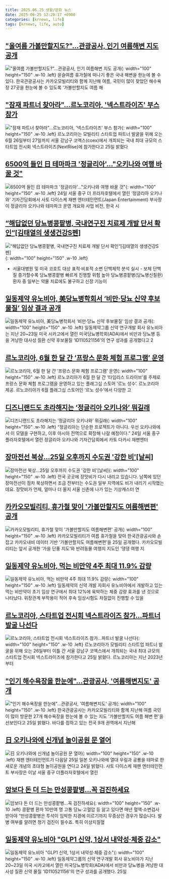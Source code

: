 ```yaml
---
title: 2025.06.25 생활/문화 뉴스
date: 2025-06-25 12:20:17 +0900
categories: [krnews, life]
tags: [krnews, life, auto]
---
```

## ["올여름 가볼만할지도?"…관광공사, 인기 여름해변 지도 공개](https://n.news.naver.com/mnews/article/421/0008331529)

!["올여름 가볼만할지도?"…관광공사, 인기 여름해변 지도 공개](https://mimgnews.pstatic.net/image/origin/421/2025/06/25/8331529.jpg?type=nf220_150){: width="100" height="150" .w-10 .left}
윤슬여름 휴가철에 떠나기 좋은 국내 해변을 한눈에 볼 수 있다. 한국관광공사는 카카오모빌리티와 함께 지난해 여름, 국민이 많이 찾았던 해수욕장 27곳을 한눈에 볼 수 있도록 '가볼만할지도 여름 해

## ["잠재 파트너 찾아라"…르노코리아, '넥스트라이즈' 부스 참가](https://n.news.naver.com/mnews/article/015/0005149197)

!["잠재 파트너 찾아라"…르노코리아, '넥스트라이즈' 부스 참가](https://mimgnews.pstatic.net/image/origin/015/2025/06/25/5149197.jpg?type=nf220_150){: width="100" height="150" .w-10 .left}
르노코리아는 모빌리티 스타트업 파트너 발굴을 위해 오는 6월 26일부터 27일까지 서울 강남구 코엑스(coex)에서 개최되는 국내 최대 규모의 스타트업 전시회 넥스트라이즈(NextRise)에 참가한다고 25일 밝혔다

## [6500억 들인 日 테마파크 '정글리아'…"오키나와 여행 바꿀 것"](https://n.news.naver.com/mnews/article/018/0006047776)

![6500억 들인 日 테마파크 '정글리아'…"오키나와 여행 바꿀 것"](https://mimgnews.pstatic.net/image/origin/018/2025/06/24/6047776.jpg?type=nf220_150){: width="100" height="150" .w-10 .left}
24일 서울 중구 더 프라자호텔에서 열린 ‘정글리아 오키나와’ 기자간담회에서 사토 다이스케 재팬 엔터테인먼트(Japan Entertainment) 부사장이 정글리아 오키나와 테마파크 운영 개요와 사업 비전, 한국 시

## [“해답없던 당뇨병콩팥병, 국내연구진 치료제 개발 단서 확인“[김태열의 생생건강S펜]](https://n.news.naver.com/mnews/article/016/0002490089)

![“해답없던 당뇨병콩팥병, 국내연구진 치료제 개발 단서 확인“[김태열의 생생건강S펜]](https://mimgnews.pstatic.net/image/origin/016/2025/06/25/2490089.jpg?type=nf220_150){: width="100" height="150" .w-10 .left}
- 서울대병원 및 미국 코호트 대상 표적·비표적 소변 단백체학 분석 실시 - 보체 단백질 증가할수록 당뇨병콩팥병 빠르게 진행할 위험 높아 당뇨병콩팥병(당뇨병신질환) 환자 중 일부는 약물 치료에도 불구하고 신장 기능이

## [일동제약 유노비아, 美당뇨병학회서 ‘비만·당뇨 신약 후보물질’ 임상 결과 공개](https://n.news.naver.com/mnews/article/346/0000093767)

![일동제약 유노비아, 美당뇨병학회서 ‘비만·당뇨 신약 후보물질’ 임상 결과 공개](https://mimgnews.pstatic.net/image/origin/346/2025/06/25/93767.jpg?type=nf220_150){: width="100" height="150" .w-10 .left}
일동제약그룹 신약 연구개발 회사 유노비아는 지난 20~23일 미국 시카고에서 열린 미국당뇨병학회(ADA)에서 비만과 당뇨병 등을 겨냥한 대사성 질환 신약 후보물질 ‘ID110521156’의 연구 성과를 공개했다고 2

## [르노코리아, 6월 한 달 간 ‘프랑스 문화 체험 프로그램’ 운영](https://n.news.naver.com/mnews/article/021/0002718291)

![르노코리아, 6월 한 달 간 ‘프랑스 문화 체험 프로그램’ 운영](https://mimgnews.pstatic.net/image/origin/021/2025/06/25/2718291.jpg?type=nf220_150){: width="100" height="150" .w-10 .left}
르노코리아가 6월 한 달 간 ‘타임리스 드라이브’를 주제로 프랑스 문화 체험 프로그램을 운영하고 있는 플래그십 스토어 ‘르노 성수’. 르노코리아 제공. 르노코리아가 6월 플래그십 스토어인 ‘르노 성수’에서 다양한 고

## [디즈니랜드도 초라해지는 ‘정글리아 오키나와’ 뭐길래](https://n.news.naver.com/mnews/article/092/0002379435)

![디즈니랜드도 초라해지는 ‘정글리아 오키나와’ 뭐길래](https://mimgnews.pstatic.net/image/origin/092/2025/06/24/2379435.jpg?type=nf220_150){: width="100" height="150" .w-10 .left}
“정글리아는 단순한 프로젝트가 아니다. 우선 오키나와에서 이 모델을 구현하고, 이후 아시아 전역으로 확장해 나갈 예정이다.” 24일 서울 중구 플라자호텔에서 열린 정글리아 오키나와 기자간담회에서 카토 다카시 재팬엔터

## [장마전선 북상…25일 오후까지 수도권 '강한 비'[날씨]](https://n.news.naver.com/mnews/article/055/0001269413)

![장마전선 북상…25일 오후까지 수도권 '강한 비'[날씨]](https://mimgnews.pstatic.net/image/origin/055/2025/06/24/1269413.jpg?type=nf220_150){: width="100" height="150" .w-10 .left}
전국 곳곳에 장맛비가 다시 내리고 있습니다. 남쪽에 있던 장마전선이 점차 북상하면서 조금 전부터는 수도권 일부 지역에도 비가 내리기 시작했는데요. 장맛비가 언제, 얼마나 더 올지 서울 신촌에 나가 있는 기상캐스터 연

## [카카오모빌리티, 휴가철 맞이 '가볼만할지도 여름해변편' 공개](https://n.news.naver.com/mnews/article/018/0006048414)

![카카오모빌리티, 휴가철 맞이 '가볼만할지도 여름해변편' 공개](https://mimgnews.pstatic.net/image/origin/018/2025/06/25/6048414.jpg?type=nf220_150){: width="100" height="150" .w-10 .left}
카카오모빌리티가 여름 휴가철을 맞아 한국관광공사와 손잡고 카카오내비 데이터 기반 ‘가볼만할지도 여름해변편’을 25일 공개했다. 카카오모빌리티는 앞서 공개한 ‘가을 단풍 지도’와 반려동물 여행지 지도인 ‘댕댕 여행 지

## [일동제약 유노비아, 먹는 비만약 4주 최대 11.9% 감량](https://n.news.naver.com/mnews/article/015/0005149328)

![일동제약 유노비아, 먹는 비만약 4주 최대 11.9% 감량](https://mimgnews.pstatic.net/image/origin/015/2025/06/25/5149328.jpg?type=nf220_150){: width="100" height="150" .w-10 .left}
일동제약의 신약 개발 자회사 유노비아에서 개발하고 있는 먹는 비만약이 초기 임상 연구에서 최대 12%에 육박하는 체중 감량 효과를 낸 것으로 나타났다. 위장관계 부작용이 적어 후속 임상시험도 차질없이 진행할 수 있을

## [르노코리아, 스타트업 전시회 넥스트라이즈 참가…파트너 발굴 나선다](https://n.news.naver.com/mnews/article/079/0004038257)

![르노코리아, 스타트업 전시회 넥스트라이즈 참가…파트너 발굴 나선다](https://mimgnews.pstatic.net/image/origin/079/2025/06/25/4038257.jpg?type=nf220_150){: width="100" height="150" .w-10 .left}
르노코리아가 모빌리티 스타트업 파트너 발굴을 위해 오는 26일부터 이틀 간 서울 강남구 코엑스에서 개최되는 국내 최대 규모의 스타트업 전시회 넥스트라이즈에 참가한다고 25일 밝혔다. 르노코리아는 지난 2023년부터

## ["인기 해수욕장을 한눈에"…관광공사, '여름해변지도' 공개](https://n.news.naver.com/mnews/article/001/0015468862)

!["인기 해수욕장을 한눈에"…관광공사, '여름해변지도' 공개](https://mimgnews.pstatic.net/image/origin/001/2025/06/25/15468862.jpg?type=nf220_150){: width="100" height="150" .w-10 .left}
한국관광공사는 카카오모빌리티와 함께 지난해 여름 국민이 많이 방문한 27개 해수욕장을 한눈에 볼 수 있는 지도 '가볼만할지도 여름 해변 편'을 선보인다고 25일 밝혔다. 바다를 접하고 있는 전국 9개 권역에서 지난해

## [日 오키나와에 신개념 놀이공원 문 열어](https://n.news.naver.com/mnews/article/015/0005148947)

![日 오키나와에 신개념 놀이공원 문 열어](https://mimgnews.pstatic.net/image/origin/015/2025/06/24/5148947.jpg?type=nf220_150){: width="100" height="150" .w-10 .left}
재팬 엔터테인먼트가 다음달 25일 일본 오키나와에 열대 우림과 공룡을 테마로 한 새로운 개념의 초대형 놀이공원을 연다고 24일 밝혔다. 사토 다이스케 재팬 엔터테인먼트 부사장은 이날 서울 중구 더플라자호텔에서 열린

## [암보다 돈 더 드는 만성콩팥병…꼭 검진하세요](https://n.news.naver.com/mnews/article/009/0005514161)

![암보다 돈 더 드는 만성콩팥병…꼭 검진하세요](https://mimgnews.pstatic.net/image/origin/009/2025/06/24/5514161.jpg?type=nf220_150){: width="100" height="150" .w-10 .left}
콩팥병 환자 10만여 명 고통 당뇨·고혈압 등 앓고 있다면 매년 혈액·소변검사 받아야 “만성콩팥병은 투석이 임박한 지경에 이르기까지 무증상인 경우가 많습니다. 발병 여부를 알려면 정기 검진이 필수죠. 특히 이상지질혈

## [일동제약 유노비아 "GLP1 신약, 1상서 내약성·체중 감소"](https://n.news.naver.com/mnews/article/003/0013323612)

![일동제약 유노비아 "GLP1 신약, 1상서 내약성·체중 감소"](https://mimgnews.pstatic.net/image/origin/003/2025/06/25/13323612.jpg?type=nf220_150){: width="100" height="150" .w-10 .left}
일동제약그룹의 신약 연구개발 회사 유노비아가 지난 20~23일 미국 시카고에서 열린 미국당뇨병학회(ADA)에서 비만과 당뇨병을 겨냥한 대사성 질환 신약 물질 'ID110521156'의 연구 성과를 공개했다. 25일

